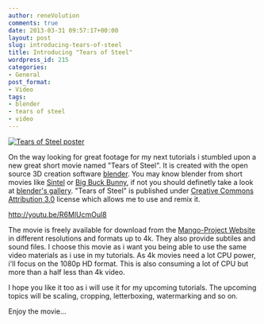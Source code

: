 ```yaml
---
author: reneVolution
comments: true
date: 2013-03-31 09:57:17+00:00
layout: post
slug: introducing-tears-of-steel
title: Introducing "Tears of Steel"
wordpress_id: 215
categories:
- General
post_format:
- Video
tags:
- blender
- tears of steel
- video
---
```


[![Tears of Steel poster](http://www.renevolution.com/wp-content/uploads/2013/03/tos-poster-405x600.png)](http://www.renevolution.com/wp-content/uploads/2013/03/tos-poster.png)


On the way looking for great footage for my next tutorials i stumbled upon a new great short movie named "Tears of Steel". It is created with the open source 3D creation software [blender](http://www.blender.org/). You may know blender from short movies like [Sintel](http://www.sintel.org/) or [Big Buck Bunny](http://www.bigbuckbunny.org/), if not you should definetly take a look at [blender's gallery](http://www.blender.org/features-gallery/movies/). "Tears of Steel" is published under [Creative Commons Attribution 3.0](http://creativecommons.org/licenses/by/3.0/) license which allows me to use and remix it.

http://youtu.be/R6MlUcmOul8

The movie is freely available for download from the [Mango-Project Website](http://mango.blender.org/download/) in different resolutions and formats up to 4k. They also provide subtiles and sound files. I choose this movie as i want you being able to use the same video materials as i use in my tutorials. As 4k movies need a lot CPU power, i'll focus on the 1080p HD format. This is also consuming a lot of CPU but more than a half less than 4k video.

I hope you like it too as i will use it for my upcoming tutorials. The upcoming topics will be scaling, cropping, letterboxing, watermarking and so on.

Enjoy the movie...


